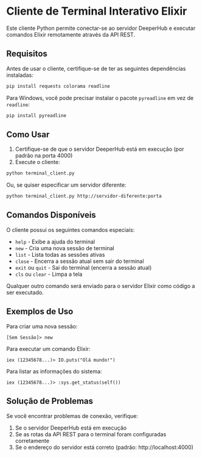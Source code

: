 # Cliente de Terminal Interativo Elixir

Este cliente Python permite conectar-se ao servidor DeeperHub e executar comandos Elixir remotamente através da API REST.

## Requisitos

Antes de usar o cliente, certifique-se de ter as seguintes dependências instaladas:

```bash
pip install requests colorama readline
```

Para Windows, você pode precisar instalar o pacote `pyreadline` em vez de `readline`:

```bash
pip install pyreadline
```

## Como Usar

1. Certifique-se de que o servidor DeeperHub está em execução (por padrão na porta 4000)
2. Execute o cliente:

```bash
python terminal_client.py
```

Ou, se quiser especificar um servidor diferente:

```bash
python terminal_client.py http://servidor-diferente:porta
```

## Comandos Disponíveis

O cliente possui os seguintes comandos especiais:

- `help` - Exibe a ajuda do terminal
- `new` - Cria uma nova sessão de terminal
- `list` - Lista todas as sessões ativas
- `close` - Encerra a sessão atual sem sair do terminal
- `exit` ou `quit` - Sai do terminal (encerra a sessão atual)
- `cls` ou `clear` - Limpa a tela

Qualquer outro comando será enviado para o servidor Elixir como código a ser executado.

## Exemplos de Uso

Para criar uma nova sessão:
```
[Sem Sessão]> new
```

Para executar um comando Elixir:
```
iex (12345678...)> IO.puts("Olá mundo!")
```

Para listar as informações do sistema:
```
iex (12345678...)> :sys.get_status(self())
```

## Solução de Problemas

Se você encontrar problemas de conexão, verifique:

1. Se o servidor DeeperHub está em execução
2. Se as rotas da API REST para o terminal foram configuradas corretamente
3. Se o endereço do servidor está correto (padrão: http://localhost:4000)
